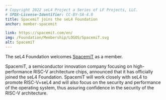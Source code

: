 ```yaml
---
# Copyright 2022 seL4 Project a Series of LF Projects, LLC.
# SPDX-License-Identifier: CC-BY-SA-4.0
title: SpacemiT joins the seL4 Foundation
anchor: member-spacemit

link: https://spacemit.com/en/
img: /Foundation/Membership/LOGOS/SpacemiT.svg
alt: SpacemiT
---
```


The seL4 Foundation welcomes [SpacemiT](https://spacemit.com/en/) as a member.

SpacemiT, a semiconductor innovation company focusing on high-performance RISC-V
architecture chips, announced that it has officially joined the seL4 Foundation.
SpacemiT will work closely with seL4 to promote RISC-V+seL4 and will also focus
on the security and performance of the operating system, thus assuring
confidence in the security of the RISC-V architecture.
